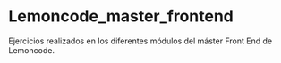 # Lemoncode_master_frontend
Ejercicios realizados en los diferentes módulos del máster Front End de Lemoncode.
